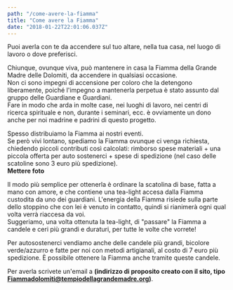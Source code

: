 ```yaml
---
path: "/come-avere-la-fiamma"
title: "Come avere la Fiamma"
date: "2018-01-22T22:01:06.037Z"
---
```


Puoi averla con te da accendere sul tuo altare, nella tua casa, nel luogo di lavoro o dove preferisci.

Chiunque, ovunque viva, può mantenere in casa la Fiamma della Grande Madre delle Dolomiti, da accendere in qualsiasi occasione.  
Non ci sono impegni di accensione per coloro che la detengono liberamente, poiché l'impegno a mantenerla perpetua è stato assunto dal gruppo delle Guardiane e Guardiani.  
Fare in modo che arda in molte case, nei luoghi di lavoro, nei centri di ricerca spirituale e non, durante i seminari, ecc. è ovviamente un dono anche per noi madrine e padrini di questo progetto.

Spesso distribuiamo la Fiamma ai nostri eventi.  
Se però vivi lontano, spediamo la Fiamma ovunque ci venga richiesta, chiedendo piccoli contributi così calcolati: rimborso spese materiali + una piccola offerta per auto sostenerci + spese di spedizione (nel caso delle scatoline sono 3 euro più spedizione).  
**Mettere foto**

Il modo più semplice per ottenerla è ordinare la scatolina di base, fatta a mano con amore, e che contiene una tea-light accesa dalla Fiamma custodita da uno dei guardiani.   L'energia della Fiamma risiede sulla parte dello stoppino che con lei è venuto in contatto, quindi si rianimerà ogni qual volta verrà riaccesa da voi.  
Suggeriamo, una volta ottenuta la tea-light, di "passare" la Fiamma a candele e ceri più grandi e duraturi, per tutte le volte che vorrete!

Per autosostenerci vendiamo anche delle candele più grandi, bicolore verde/azzurro e fatte per noi con metodi artigianali, al costo di 7 euro più spedizione. È possibile ottenere la Fiamma anche tramite queste candele.

Per averla scrivete un'email a **(indirizzo di proposito creato con il sito, tipo Fiammadolomiti@tempiodellagrandemadre.org)**.
